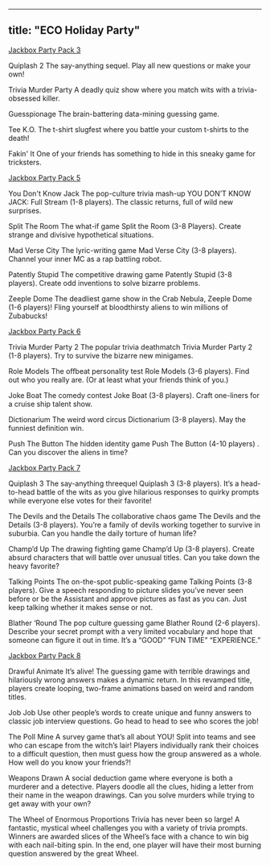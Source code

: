 
---
title: "ECO Holiday Party"
---
[Jackbox Party Pack 3](https://www.jackboxgames.com/party-pack-three/)

Quiplash 2
The say-anything sequel. Play all new questions or make your own!

Trivia Murder Party
A deadly quiz show where you match wits with a trivia-obsessed killer.

Guesspionage
The brain-battering data-mining guessing game.

Tee K.O.
The t-shirt slugfest where you battle your custom t-shirts to the death!

Fakin' It
One of your friends has something to hide in this sneaky game for tricksters.


[Jackbox Party Pack 5](https://www.jackboxgames.com/party-pack-five/)

You Don't Know Jack
The pop-culture trivia mash-up YOU DON’T KNOW JACK: Full Stream (1-8 players). The classic returns, full of wild new surprises.

Split The Room
The what-if game Split the Room (3-8 Players). Create strange and divisive hypothetical situations.

Mad Verse City
The lyric-writing game Mad Verse City (3-8 players). Channel your inner MC as a rap battling robot.

Patently Stupid
The competitive drawing game Patently Stupid (3-8 players). Create odd inventions to solve bizarre problems.

Zeeple Dome
The deadliest game show in the Crab Nebula, Zeeple Dome (1-6 players)! Fling yourself at bloodthirsty aliens to win millions of Zubabucks!


[Jackbox Party Pack 6](https://www.jackboxgames.com/party-pack-six/)

Trivia Murder Party 2
The popular trivia deathmatch Trivia Murder Party 2 (1-8 players). Try to survive the bizarre new minigames.

Role Models
The offbeat personality test Role Models (3-6 players). Find out who you really are. (Or at least what your friends think of you.)

Joke Boat
The comedy contest Joke Boat (3-8 players). Craft one-liners for a cruise ship talent show.

Dictionarium
The weird word circus Dictionarium (3-8 players). May the funniest definition win.

Push The Button
The hidden identity game Push The Button (4-10 players) . Can you discover the aliens in time?

[Jackbox Party Pack 7](https://www.jackboxgames.com/party-pack-seven/)

Quiplash 3
The say-anything threequel Quiplash 3 (3-8 players). It’s a head-to-head battle of the wits as you give hilarious responses to quirky prompts while everyone else votes for their favorite!

The Devils and the Details
The collaborative chaos game The Devils and the Details (3-8 players). You’re a family of devils working together to survive in suburbia. Can you handle the daily torture of human life?

Champ’d Up
The drawing fighting game Champ’d Up (3-8 players). Create absurd characters that will battle over unusual titles. Can you take down the heavy favorite?

Talking Points
The on-the-spot public-speaking game Talking Points (3-8 players). Give a speech responding to picture slides you’ve never seen before or be the Assistant and approve pictures as fast as you can. Just keep talking whether it makes sense or not.

Blather ‘Round
The pop culture guessing game Blather Round (2-6 players). Describe your secret prompt with a very limited vocabulary and hope that someone can figure it out in time. It’s a “GOOD” “FUN TIME” “EXPERIENCE.”

[Jackbox Party Pack 8](https://www.jackboxgames.com/party-pack-eight/)

Drawful Animate
It’s alive! The guessing game with terrible drawings and hilariously wrong answers makes a dynamic return. In this revamped title, players create looping, two-frame animations based on weird and random titles.

Job Job
Use other people’s words to create unique and funny answers to classic job interview questions. Go head to head to see who scores the job!

The Poll Mine
A survey game that’s all about YOU! Split into teams and see who can escape from the witch’s lair! Players individually rank their choices to a difficult question, then must guess how the group answered as a whole. How well do you know your friends?!

Weapons Drawn
A social deduction game where everyone is both a murderer and a detective. Players doodle all the clues, hiding a letter from their name in the weapon drawings. Can you solve murders while trying to get away with your own?

The Wheel of Enormous Proportions
Trivia has never been so large! A fantastic, mystical wheel challenges you with a variety of trivia prompts. Winners are awarded slices of the Wheel’s face with a chance to win big with each nail-biting spin. In the end, one player will have their most burning question answered by the great Wheel.
